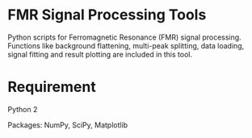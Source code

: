 # FMR Signal Processing Tools
Python scripts for Ferromagnetic Resonance (FMR) signal processing. Functions like background flattening, multi-peak splitting, data loading, signal fitting and result plotting are included in this tool.

# Requirement
Python 2

Packages: NumPy, SciPy, Matplotlib
